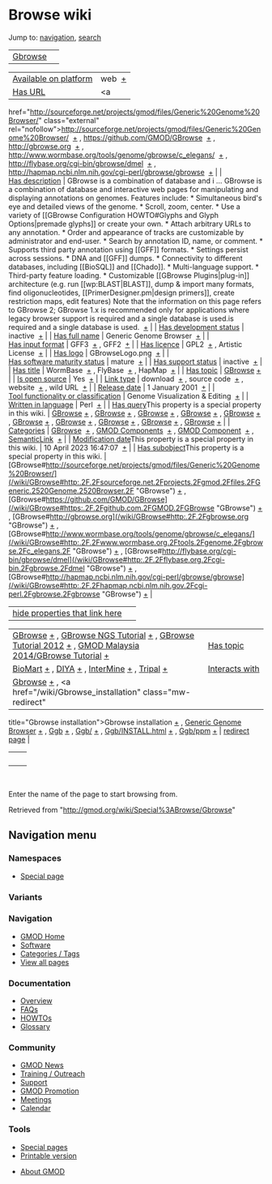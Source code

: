 <div id="mw-page-base" class="noprint">

</div>

<div id="mw-head-base" class="noprint">

</div>

<div id="content" class="mw-body" role="main">

<span id="top"></span>

<div id="mw-js-message" style="display:none;">

</div>



# <span dir="auto">Browse wiki</span>

<div id="bodyContent">

<div id="contentSub">

</div>

<div id="jump-to-nav" class="mw-jump">

Jump to: [navigation](#mw-navigation), [search](#p-search)

</div>

<div id="mw-content-text">

|  |  |
|----|----|
| <a href="/wiki/Gbrowse" class="mw-redirect" title="Gbrowse">Gbrowse</a> |  |

|  |  |
|----|----|
| [Available on platform](/wiki/Property:Available_on_platform "Property:Available on platform") | <span class="smwb-value">web  <span class="smwsearch">[+](/wiki/Special%3ASearchByProperty/Available-20on-20platform/web "Special%3ASearchByProperty/Available-20on-20platform/web")</span></span> |
| [Has URL](/wiki/Property:Has_URL "Property:Has URL") | <span class="smwb-value"><a
href="http://sourceforge.net/projects/gmod/files/Generic%20Genome%20Browser/"
class="external"
rel="nofollow">http://sourceforge.net/projects/gmod/files/Generic%20Genome%20Browser/</a>  <span class="smwsearch">[+](/wiki/Special%3ASearchByProperty/Has-20URL/http:-2F-2Fsourceforge.net-2Fprojects-2Fgmod-2Ffiles-2FGeneric-2520Genome-2520Browser-2F "Special%3ASearchByProperty/Has-20URL/http:-2F-2Fsourceforge.net-2Fprojects-2Fgmod-2Ffiles-2FGeneric-2520Genome-2520Browser-2F")</span></span> , <span class="smwb-value"><a href="https://github.com/GMOD/GBrowse" class="external"
rel="nofollow">https://github.com/GMOD/GBrowse</a>  <span class="smwsearch">[+](/wiki/Special%3ASearchByProperty/Has-20URL/https:-2F-2Fgithub.com-2FGMOD-2FGBrowse "Special%3ASearchByProperty/Has-20URL/https:-2F-2Fgithub.com-2FGMOD-2FGBrowse")</span></span> , <span class="smwb-value"><a href="http://gbrowse.org" class="external"
rel="nofollow">http://gbrowse.org</a>  <span class="smwsearch">[+](/wiki/Special%3ASearchByProperty/Has-20URL/http:-2F-2Fgbrowse.org "Special%3ASearchByProperty/Has-20URL/http:-2F-2Fgbrowse.org")</span></span> , <span class="smwb-value"><a href="http://www.wormbase.org/tools/genome/gbrowse/c_elegans/"
class="external"
rel="nofollow">http://www.wormbase.org/tools/genome/gbrowse/c_elegans/</a>  <span class="smwsearch">[+](/wiki/Special%3ASearchByProperty/Has-20URL/http:-2F-2Fwww.wormbase.org-2Ftools-2Fgenome-2Fgbrowse-2Fc_elegans-2F "Special%3ASearchByProperty/Has-20URL/http:-2F-2Fwww.wormbase.org-2Ftools-2Fgenome-2Fgbrowse-2Fc elegans-2F")</span></span> , <span class="smwb-value"><a href="http://flybase.org/cgi-bin/gbrowse/dmel" class="external"
rel="nofollow">http://flybase.org/cgi-bin/gbrowse/dmel</a>  <span class="smwsearch">[+](/wiki/Special%3ASearchByProperty/Has-20URL/http:-2F-2Fflybase.org-2Fcgi-2Dbin-2Fgbrowse-2Fdmel "Special%3ASearchByProperty/Has-20URL/http:-2F-2Fflybase.org-2Fcgi-2Dbin-2Fgbrowse-2Fdmel")</span></span> , <span class="smwb-value"><a href="http://hapmap.ncbi.nlm.nih.gov/cgi-perl/gbrowse/gbrowse"
class="external"
rel="nofollow">http://hapmap.ncbi.nlm.nih.gov/cgi-perl/gbrowse/gbrowse</a>  <span class="smwsearch">[+](/wiki/Special%3ASearchByProperty/Has-20URL/http:-2F-2Fhapmap.ncbi.nlm.nih.gov-2Fcgi-2Dperl-2Fgbrowse-2Fgbrowse "Special%3ASearchByProperty/Has-20URL/http:-2F-2Fhapmap.ncbi.nlm.nih.gov-2Fcgi-2Dperl-2Fgbrowse-2Fgbrowse")</span></span> |
| [Has description](/wiki/Property:Has_description "Property:Has description") | <span class="smwb-value">GBrowse is a combination of database and i<span class="smw-highlighter" data-type="2" state="persistent" data-title="Information"><span class="smwtext"> … </span><span class="smwttcontent">GBrowse is a combination of database and interactive web pages for manipulating and displaying annotations on genomes. Features include: \* Simultaneous bird's eye and detailed views of the genome. \* Scroll, zoom, center. \* Use a variety of \[\[GBrowse Configuration HOWTO#Glyphs and Glyph Options\|premade glyphs\]\] or create your own. \* Attach arbitrary URLs to any annotation. \* Order and appearance of tracks are customizable by administrator and end-user. \* Search by annotation ID, name, or comment. \* Supports third party annotation using \[\[GFF\]\] formats. \* Settings persist across sessions. \* DNA and \[\[GFF\]\] dumps. \* Connectivity to different databases, including \[\[BioSQL\]\] and \[\[Chado\]\]. \* Multi-language support. \* Third-party feature loading. \* Customizable \[\[GBrowse Plugins\|plug-in\]\] architecture (e.g. run \[\[wp:BLAST\|BLAST\]\], dump & import many formats, find oligonucleotides, \[\[PrimerDesigner.pm\|design primers\]\], create restriction maps, edit features) Note that the information on this page refers to GBrowse 2; GBrowse 1.x is recommended only for applications where legacy browser support is required and a single database is used.</span></span>is required and a single database is used.  <span class="smwsearch">[+](/mediawiki/index.php?title=Special%3ASearchByProperty&x=Has-20description%2FGBrowse-20is-20a-20combination-20of-20database-20and-20interactive-20web-20pages-20for-20manipulating-20and-20displaying-20annotations-20on-20genomes.-20Features-20include%3A-0A-0A%2A-20Simultaneous-20bird%27s-20eye-20and-20detailed-20views-20of-20the-20genome.-0A%2A-20Scroll%2C-20zoom%2C-20center.-0A%2A-20Use-20a-20variety-20of-20-5B-5BGBrowse-20Configuration-20HOWTO-23Glyphs-20and-20Glyph-20Options-7Cpremade-20glyphs-5D-5D-20or-20create-20your-20own.-0A%2A-20Attach-20arbitrary-20URLs-20to-20any-20annotation.-0A%2A-20Order-20and-20appearance-20of-20tracks-20are-20customizable-20by-20administrator-20and-20end-2Duser.-0A%2A-20Search-20by-20annotation-20ID%2C-20name%2C-20or-20comment.-0A%2A-20Supports-20third-20party-20annotation-20using-20-5B-5BGFF-5D-5D-20formats.-0A%2A-20Settings-20persist-20across-20sessions.-0A%2A-20DNA-20and-20-5B-5BGFF-5D-5D-20dumps.-0A%2A-20Connectivity-20to-20different-20databases%2C-20including-20-5B-5BBioSQL-5D-5D-20and-20-5B-5BChado-5D-5D.-0A%2A-20Multi-2Dlanguage-20support.-0A%2A-20Third-2Dparty-20feature-20loading.-0A%2A-20Customizable-20-5B-5BGBrowse-20Plugins-7Cplug-2Din-5D-5D-20architecture-20%28e.g.-20run-20-5B-5Bwp%3ABLAST-7CBLAST-5D-5D%2C-20dump-20-26-20import-20many-20formats%2C-20find-20oligonucleotides%2C-20-5B-5BPrimerDesigner.pm-7Cdesign-20primers-5D-5D%2C-20create-20restriction-20maps%2C-20edit-20features%29-0A-0ANote-20that-20the-20information-20on-20this-20page-20refers-20to-20GBrowse-202%3B-20GBrowse-201.x-20is-20recommended-20only-20for-20applications-20where-20legacy-20browser-20support-20is-20required-20and-20a-20single-20database-20is-20used. "Special%3ASearchByProperty")</span></span> |
| [Has development status](/wiki/Property:Has_development_status "Property:Has development status") | <span class="smwb-value">inactive  <span class="smwsearch">[+](/wiki/Special%3ASearchByProperty/Has-20development-20status/inactive "Special%3ASearchByProperty/Has-20development-20status/inactive")</span></span> |
| <a
href="/mediawiki/index.php?title=Property:Has_full_name&amp;action=edit&amp;redlink=1"
class="new"
title="Property:Has full name (page does not exist)">Has full name</a> | <span class="smwb-value">Generic Genome Browser  <span class="smwsearch">[+](/wiki/Special%3ASearchByProperty/Has-20full-20name/Generic-20Genome-20Browser "Special%3ASearchByProperty/Has-20full-20name/Generic-20Genome-20Browser")</span></span> |
| [Has input format](/wiki/Property:Has_input_format "Property:Has input format") | <span class="smwb-value">GFF3  <span class="smwsearch">[+](/wiki/Special%3ASearchByProperty/Has-20input-20format/GFF3 "Special%3ASearchByProperty/Has-20input-20format/GFF3")</span></span> , <span class="smwb-value">GFF2  <span class="smwsearch">[+](/wiki/Special%3ASearchByProperty/Has-20input-20format/GFF2 "Special%3ASearchByProperty/Has-20input-20format/GFF2")</span></span> |
| [Has licence](/wiki/Property:Has_licence "Property:Has licence") | <span class="smwb-value">GPL2  <span class="smwsearch">[+](/wiki/Special%3ASearchByProperty/Has-20licence/GPL2 "Special%3ASearchByProperty/Has-20licence/GPL2")</span></span> , <span class="smwb-value">Artistic License  <span class="smwsearch">[+](/wiki/Special%3ASearchByProperty/Has-20licence/Artistic-20License "Special%3ASearchByProperty/Has-20licence/Artistic-20License")</span></span> |
| [Has logo](/wiki/Property:Has_logo "Property:Has logo") | <span class="smwb-value">GBrowseLogo.png  <span class="smwsearch">[+](/wiki/Special%3ASearchByProperty/Has-20logo/GBrowseLogo.png "Special%3ASearchByProperty/Has-20logo/GBrowseLogo.png")</span></span> |
| [Has software maturity status](/wiki/Property:Has_software_maturity_status "Property:Has software maturity status") | <span class="smwb-value">mature  <span class="smwsearch">[+](/wiki/Special%3ASearchByProperty/Has-20software-20maturity-20status/mature "Special%3ASearchByProperty/Has-20software-20maturity-20status/mature")</span></span> |
| [Has support status](/wiki/Property:Has_support_status "Property:Has support status") | <span class="smwb-value">inactive  <span class="smwsearch">[+](/wiki/Special%3ASearchByProperty/Has-20support-20status/inactive "Special%3ASearchByProperty/Has-20support-20status/inactive")</span></span> |
| [Has title](/wiki/Property:Has_title "Property:Has title") | <span class="smwb-value">WormBase  <span class="smwsearch">[+](/wiki/Special%3ASearchByProperty/Has-20title/WormBase "Special%3ASearchByProperty/Has-20title/WormBase")</span></span> , <span class="smwb-value">FlyBase  <span class="smwsearch">[+](/wiki/Special%3ASearchByProperty/Has-20title/FlyBase "Special%3ASearchByProperty/Has-20title/FlyBase")</span></span> , <span class="smwb-value">HapMap  <span class="smwsearch">[+](/wiki/Special%3ASearchByProperty/Has-20title/HapMap "Special%3ASearchByProperty/Has-20title/HapMap")</span></span> |
| [Has topic](/wiki/Property:Has_topic "Property:Has topic") | <span class="smwb-value">[GBrowse](/wiki/GBrowse "GBrowse") <span class="smwbrowse">[+](/wiki/Special%3ABrowse/GBrowse "Special%3ABrowse/GBrowse")</span></span> |
| [Is open source](/wiki/Property:Is_open_source "Property:Is open source") | <span class="smwb-value">Yes  <span class="smwsearch">[+](/wiki/Special%3ASearchByProperty/Is-20open-20source/Yes "Special%3ASearchByProperty/Is-20open-20source/Yes")</span></span> |
| [Link type](/wiki/Property:Link_type "Property:Link type") | <span class="smwb-value">download  <span class="smwsearch">[+](/wiki/Special%3ASearchByProperty/Link-20type/download "Special%3ASearchByProperty/Link-20type/download")</span></span> , <span class="smwb-value">source code  <span class="smwsearch">[+](/wiki/Special%3ASearchByProperty/Link-20type/source-20code "Special%3ASearchByProperty/Link-20type/source-20code")</span></span> , <span class="smwb-value">website  <span class="smwsearch">[+](/wiki/Special%3ASearchByProperty/Link-20type/website "Special%3ASearchByProperty/Link-20type/website")</span></span> , <span class="smwb-value">wild URL  <span class="smwsearch">[+](/wiki/Special%3ASearchByProperty/Link-20type/wild-20URL "Special%3ASearchByProperty/Link-20type/wild-20URL")</span></span> |
| [Release date](/wiki/Property:Release_date "Property:Release date") | <span class="smwb-value">1 January 2001  <span class="smwsearch">[+](/wiki/Special%3ASearchByProperty/Release-20date/1-20January-202001 "Special%3ASearchByProperty/Release-20date/1-20January-202001")</span></span> |
| [Tool functionality or classification](/wiki/Property:Tool_functionality_or_classification "Property:Tool functionality or classification") | <span class="smwb-value">Genome Visualization & Editing  <span class="smwsearch">[+](/wiki/Special%3ASearchByProperty/Tool-20functionality-20or-20classification/Genome-20Visualization-20-26-20Editing "Special%3ASearchByProperty/Tool-20functionality-20or-20classification/Genome-20Visualization-20-26-20Editing")</span></span> |
| [Written in language](/wiki/Property:Written_in_language "Property:Written in language") | <span class="smwb-value">Perl  <span class="smwsearch">[+](/wiki/Special%3ASearchByProperty/Written-20in-20language/Perl "Special%3ASearchByProperty/Written-20in-20language/Perl")</span></span> |
| <span class="smw-highlighter" data-type="1" state="inline" data-title="Property"><span class="smwbuiltin">[Has query](/wiki/Property:Has_query "Property:Has query")</span><span class="smwttcontent">This property is a special property in this wiki.</span></span> | <span class="smwb-value">[GBrowse](/wiki/GBrowse#_QUERY4347a1f1fd1037be6297b3715ccd8ad8 "GBrowse") <span class="smwbrowse">[+](/wiki/Special%3ABrowse/GBrowse-23_QUERY4347a1f1fd1037be6297b3715ccd8ad8 "Special%3ABrowse/GBrowse-23 QUERY4347a1f1fd1037be6297b3715ccd8ad8")</span></span> , <span class="smwb-value">[GBrowse](/wiki/GBrowse#_QUERY4ff3a0e4f9d6878de15018a62e9ff972 "GBrowse") <span class="smwbrowse">[+](/wiki/Special%3ABrowse/GBrowse-23_QUERY4ff3a0e4f9d6878de15018a62e9ff972 "Special%3ABrowse/GBrowse-23 QUERY4ff3a0e4f9d6878de15018a62e9ff972")</span></span> , <span class="smwb-value">[GBrowse](/wiki/GBrowse#_QUERY1b3fcc4e0ca2aa509de52a5f3b1d3707 "GBrowse") <span class="smwbrowse">[+](/wiki/Special%3ABrowse/GBrowse-23_QUERY1b3fcc4e0ca2aa509de52a5f3b1d3707 "Special%3ABrowse/GBrowse-23 QUERY1b3fcc4e0ca2aa509de52a5f3b1d3707")</span></span> , <span class="smwb-value">[GBrowse](/wiki/GBrowse#_QUERY7de82d455b9c85853298975a3daa3647 "GBrowse") <span class="smwbrowse">[+](/wiki/Special%3ABrowse/GBrowse-23_QUERY7de82d455b9c85853298975a3daa3647 "Special%3ABrowse/GBrowse-23 QUERY7de82d455b9c85853298975a3daa3647")</span></span> , <span class="smwb-value">[GBrowse](/wiki/GBrowse#_QUERY579bdcab7ff34e1fa27531d3f8aa3a45 "GBrowse") <span class="smwbrowse">[+](/wiki/Special%3ABrowse/GBrowse-23_QUERY579bdcab7ff34e1fa27531d3f8aa3a45 "Special%3ABrowse/GBrowse-23 QUERY579bdcab7ff34e1fa27531d3f8aa3a45")</span></span> , <span class="smwb-value">[GBrowse](/wiki/GBrowse#_QUERY6322863b5657812d31094dddda5e42f0 "GBrowse") <span class="smwbrowse">[+](/wiki/Special%3ABrowse/GBrowse-23_QUERY6322863b5657812d31094dddda5e42f0 "Special%3ABrowse/GBrowse-23 QUERY6322863b5657812d31094dddda5e42f0")</span></span> , <span class="smwb-value">[GBrowse](/wiki/GBrowse#_QUERY978afa75f80ba74b00e6327bb50f877f "GBrowse") <span class="smwbrowse">[+](/wiki/Special%3ABrowse/GBrowse-23_QUERY978afa75f80ba74b00e6327bb50f877f "Special%3ABrowse/GBrowse-23 QUERY978afa75f80ba74b00e6327bb50f877f")</span></span> , <span class="smwb-value">[GBrowse](/wiki/GBrowse#_QUERY8004cbabb8391ce71b4094c2075dc730 "GBrowse") <span class="smwbrowse">[+](/wiki/Special%3ABrowse/GBrowse-23_QUERY8004cbabb8391ce71b4094c2075dc730 "Special%3ABrowse/GBrowse-23 QUERY8004cbabb8391ce71b4094c2075dc730")</span></span> , <span class="smwb-value">[GBrowse](/wiki/GBrowse#_QUERYe10abef72b9233239b0adf822911a782 "GBrowse") <span class="smwbrowse">[+](/wiki/Special%3ABrowse/GBrowse-23_QUERYe10abef72b9233239b0adf822911a782 "Special%3ABrowse/GBrowse-23 QUERYe10abef72b9233239b0adf822911a782")</span></span> , <span class="smwb-value">[GBrowse](/wiki/GBrowse#_QUERYd3250911305c11ab3e967dcd9e801e7a "GBrowse") <span class="smwbrowse">[+](/wiki/Special%3ABrowse/GBrowse-23_QUERYd3250911305c11ab3e967dcd9e801e7a "Special%3ABrowse/GBrowse-23 QUERYd3250911305c11ab3e967dcd9e801e7a")</span></span> |
| [Categories](/wiki/Special:Categories "Special:Categories") | <span class="smwb-value">[GBrowse](/wiki/Category%3AGBrowse "Category%3AGBrowse")  <span class="smwsearch">[+](/wiki/Special%3ASearchByProperty/GBrowse "Special%3ASearchByProperty/GBrowse")</span></span> , <span class="smwb-value">[GMOD Components](/wiki/Category%3AGMOD_Components "Category%3AGMOD Components")  <span class="smwsearch">[+](/wiki/Special%3ASearchByProperty/GMOD-20Components "Special%3ASearchByProperty/GMOD-20Components")</span></span> , <span class="smwb-value">[GMOD Component](/wiki/Category%3AGMOD_Component "Category%3AGMOD Component")  <span class="smwsearch">[+](/wiki/Special%3ASearchByProperty/GMOD-20Component "Special%3ASearchByProperty/GMOD-20Component")</span></span> , <span class="smwb-value"><a
href="/mediawiki/index.php?title=Category%3ASemanticLink&amp;action=edit&amp;redlink=1"
class="new"
title="Category%3ASemanticLink (page does not exist)">SemanticLink</a>  <span class="smwsearch">[+](/wiki/Special%3ASearchByProperty/SemanticLink "Special%3ASearchByProperty/SemanticLink")</span></span> |
| <span class="smw-highlighter" data-type="1" state="inline" data-title="Property"><span class="smwbuiltin">[Modification date](/wiki/Property:Modification_date "Property:Modification date")</span><span class="smwttcontent">This property is a special property in this wiki.</span></span> | <span class="smwb-value">10 April 2023 16:47:07  <span class="smwsearch">[+](/wiki/Special%3ASearchByProperty/Modification-20date/10-20April-202023-2016:47:07 "Special%3ASearchByProperty/Modification-20date/10-20April-202023-2016:47:07")</span></span> |
| <span class="smw-highlighter" data-type="1" state="inline" data-title="Property"><span class="smwbuiltin">[Has subobject](/wiki/Property:Has_subobject "Property:Has subobject")</span><span class="smwttcontent">This property is a special property in this wiki.</span></span> | <span class="smwb-value">[GBrowse#http://sourceforge.net/projects/gmod/files/Generic%20Genome%20Browser/](/wiki/GBrowse#http:.2F.2Fsourceforge.net.2Fprojects.2Fgmod.2Ffiles.2FGeneric.2520Genome.2520Browser.2F "GBrowse") <span class="smwbrowse">[+](/wiki/Special%3ABrowse/GBrowse-23http:-2F-2Fsourceforge.net-2Fprojects-2Fgmod-2Ffiles-2FGeneric-2520Genome-2520Browser-2F "Special%3ABrowse/GBrowse-23http:-2F-2Fsourceforge.net-2Fprojects-2Fgmod-2Ffiles-2FGeneric-2520Genome-2520Browser-2F")</span></span> , <span class="smwb-value">[GBrowse#https://github.com/GMOD/GBrowse](/wiki/GBrowse#https:.2F.2Fgithub.com.2FGMOD.2FGBrowse "GBrowse") <span class="smwbrowse">[+](/wiki/Special%3ABrowse/GBrowse-23https:-2F-2Fgithub.com-2FGMOD-2FGBrowse "Special%3ABrowse/GBrowse-23https:-2F-2Fgithub.com-2FGMOD-2FGBrowse")</span></span> , <span class="smwb-value">[GBrowse#http://gbrowse.org](/wiki/GBrowse#http:.2F.2Fgbrowse.org "GBrowse") <span class="smwbrowse">[+](/wiki/Special%3ABrowse/GBrowse-23http:-2F-2Fgbrowse.org "Special%3ABrowse/GBrowse-23http:-2F-2Fgbrowse.org")</span></span> , <span class="smwb-value">[GBrowse#http://www.wormbase.org/tools/genome/gbrowse/c_elegans/](/wiki/GBrowse#http:.2F.2Fwww.wormbase.org.2Ftools.2Fgenome.2Fgbrowse.2Fc_elegans.2F "GBrowse") <span class="smwbrowse">[+](/wiki/Special%3ABrowse/GBrowse-23http:-2F-2Fwww.wormbase.org-2Ftools-2Fgenome-2Fgbrowse-2Fc_elegans-2F "Special%3ABrowse/GBrowse-23http:-2F-2Fwww.wormbase.org-2Ftools-2Fgenome-2Fgbrowse-2Fc elegans-2F")</span></span> , <span class="smwb-value">[GBrowse#http://flybase.org/cgi-bin/gbrowse/dmel](/wiki/GBrowse#http:.2F.2Fflybase.org.2Fcgi-bin.2Fgbrowse.2Fdmel "GBrowse") <span class="smwbrowse">[+](/wiki/Special%3ABrowse/GBrowse-23http:-2F-2Fflybase.org-2Fcgi-2Dbin-2Fgbrowse-2Fdmel "Special%3ABrowse/GBrowse-23http:-2F-2Fflybase.org-2Fcgi-2Dbin-2Fgbrowse-2Fdmel")</span></span> , <span class="smwb-value">[GBrowse#http://hapmap.ncbi.nlm.nih.gov/cgi-perl/gbrowse/gbrowse](/wiki/GBrowse#http:.2F.2Fhapmap.ncbi.nlm.nih.gov.2Fcgi-perl.2Fgbrowse.2Fgbrowse "GBrowse") <span class="smwbrowse">[+](/wiki/Special%3ABrowse/GBrowse-23http:-2F-2Fhapmap.ncbi.nlm.nih.gov-2Fcgi-2Dperl-2Fgbrowse-2Fgbrowse "Special%3ABrowse/GBrowse-23http:-2F-2Fhapmap.ncbi.nlm.nih.gov-2Fcgi-2Dperl-2Fgbrowse-2Fgbrowse")</span></span> |

<span id="smw_browse_incoming"></span>

|  |  |
|----|----|
| [hide properties that link here](/mediawiki/index.php?title=Special:Browse&offset=0&dir=out&article=Gbrowse)  |  |

|  |  |
|----|----|
| <span class="smwb-ivalue">[GBrowse](/wiki/GBrowse "GBrowse") <span class="smwbrowse">[+](/wiki/Special%3ABrowse/GBrowse "Special%3ABrowse/GBrowse")</span></span> , <span class="smwb-ivalue">[GBrowse NGS Tutorial](/wiki/GBrowse_NGS_Tutorial "GBrowse NGS Tutorial") <span class="smwbrowse">[+](/wiki/Special%3ABrowse/GBrowse-20NGS-20Tutorial "Special%3ABrowse/GBrowse-20NGS-20Tutorial")</span></span> , <span class="smwb-ivalue">[GBrowse Tutorial 2012](/wiki/GBrowse_Tutorial_2012 "GBrowse Tutorial 2012") <span class="smwbrowse">[+](/wiki/Special%3ABrowse/GBrowse-20Tutorial-202012 "Special%3ABrowse/GBrowse-20Tutorial-202012")</span></span> , <span class="smwb-ivalue">[GMOD Malaysia 2014/GBrowse Tutorial](/wiki/GMOD_Malaysia_2014/GBrowse_Tutorial "GMOD Malaysia 2014/GBrowse Tutorial") <span class="smwbrowse">[+](/wiki/Special%3ABrowse/GMOD-20Malaysia-202014-2FGBrowse-20Tutorial "Special%3ABrowse/GMOD-20Malaysia-202014-2FGBrowse-20Tutorial")</span></span> | [Has topic](/wiki/Property:Has_topic "Property:Has topic") |
| <span class="smwb-ivalue">[BioMart](/wiki/BioMart "BioMart") <span class="smwbrowse">[+](/wiki/Special%3ABrowse/BioMart "Special%3ABrowse/BioMart")</span></span> , <span class="smwb-ivalue">[DIYA](/wiki/DIYA "DIYA") <span class="smwbrowse">[+](/wiki/Special%3ABrowse/DIYA "Special%3ABrowse/DIYA")</span></span> , <span class="smwb-ivalue">[InterMine](/wiki/InterMine "InterMine") <span class="smwbrowse">[+](/wiki/Special%3ABrowse/InterMine "Special%3ABrowse/InterMine")</span></span> , <span class="smwb-ivalue">[Tripal](/wiki/Tripal "Tripal") <span class="smwbrowse">[+](/wiki/Special%3ABrowse/Tripal "Special%3ABrowse/Tripal")</span></span> | [Interacts with](/wiki/Property:Interacts_with "Property:Interacts with") |
| <span class="smwb-ivalue"><a href="/wiki/Gbrowse" class="mw-redirect" title="Gbrowse">Gbrowse</a> <span class="smwbrowse">[+](/wiki/Special%3ABrowse/Gbrowse "Special%3ABrowse/Gbrowse")</span></span> , <span class="smwb-ivalue"><a href="/wiki/Gbrowse_installation" class="mw-redirect"
title="Gbrowse installation">Gbrowse installation</a> <span class="smwbrowse">[+](/wiki/Special%3ABrowse/Gbrowse-20installation "Special%3ABrowse/Gbrowse-20installation")</span></span> , <span class="smwb-ivalue"><a href="/wiki/Generic_Genome_Browser" class="mw-redirect"
title="Generic Genome Browser">Generic Genome Browser</a> <span class="smwbrowse">[+](/wiki/Special%3ABrowse/Generic-20Genome-20Browser "Special%3ABrowse/Generic-20Genome-20Browser")</span></span> , <span class="smwb-ivalue"><a href="/wiki/Ggb" class="mw-redirect" title="Ggb">Ggb</a> <span class="smwbrowse">[+](/wiki/Special%3ABrowse/Ggb "Special%3ABrowse/Ggb")</span></span> , <span class="smwb-ivalue"><a href="/wiki/Ggb/" class="mw-redirect" title="Ggb/">Ggb/</a> <span class="smwbrowse">[+](/wiki/Special%3ABrowse/Ggb-2F "Special%3ABrowse/Ggb-2F")</span></span> , <span class="smwb-ivalue"><a href="/wiki/Ggb/INSTALL.html" class="mw-redirect"
title="Ggb/INSTALL.html">Ggb/INSTALL.html</a> <span class="smwbrowse">[+](/wiki/Special%3ABrowse/Ggb-2FINSTALL.html "Special%3ABrowse/Ggb-2FINSTALL.html")</span></span> , <span class="smwb-ivalue"><a href="/wiki/Ggb/ppm" class="mw-redirect" title="Ggb/ppm">Ggb/ppm</a> <span class="smwbrowse">[+](/wiki/Special%3ABrowse/Ggb-2Fppm "Special%3ABrowse/Ggb-2Fppm")</span></span> | [redirect page](/wiki/Special:ListRedirects "Special:ListRedirects") |

|     |     |
|-----|-----|
|     |     |

 

Enter the name of the page to start browsing from.  

</div>

<div class="printfooter">

Retrieved from "<http://gmod.org/wiki/Special%3ABrowse/Gbrowse>"

</div>

<div id="catlinks" class="catlinks catlinks-allhidden">

</div>

<div class="visualClear">

</div>

</div>

</div>

<div id="mw-navigation">

## Navigation menu

<div id="mw-head">



<div id="left-navigation">

<div id="p-namespaces" class="vectorTabs" role="navigation"
aria-labelledby="p-namespaces-label">

### Namespaces

- <span id="ca-nstab-special">[Special
  page](/wiki/Special%3ABrowse/Gbrowse "This is a special page, you cannot edit the page itself")</span>

</div>

<div id="p-variants" class="vectorMenu emptyPortlet" role="navigation"
aria-labelledby="p-variants-label">

### 

### Variants[](#)

<div class="menu">

</div>

</div>

</div>





</div>



</div>

</div>

</div>

<div id="mw-panel">

<div id="p-logo" role="banner">

<a href="/wiki/Main_Page"
style="background-image: url(http://gmod.org/images/GMOD-cogs.png);"
title="Visit the main page"></a>

</div>

<div id="p-Navigation" class="portal" role="navigation"
aria-labelledby="p-Navigation-label">

### Navigation

<div class="body">

- <span id="n-GMOD-Home">[GMOD Home](/wiki/Main_Page)</span>
- <span id="n-Software">[Software](/wiki/GMOD_Components)</span>
- <span id="n-Categories-.2F-Tags">[Categories /
  Tags](/wiki/Categories)</span>
- <span id="n-View-all-pages">[View all
  pages](/wiki/Special:AllPages)</span>

</div>

</div>

<div id="p-Documentation" class="portal" role="navigation"
aria-labelledby="p-Documentation-label">

### Documentation

<div class="body">

- <span id="n-Overview">[Overview](/wiki/Overview)</span>
- <span id="n-FAQs">[FAQs](/wiki/Category%3AFAQ)</span>
- <span id="n-HOWTOs">[HOWTOs](/wiki/Category%3AHOWTO)</span>
- <span id="n-Glossary">[Glossary](/wiki/Glossary)</span>

</div>

</div>

<div id="p-Community" class="portal" role="navigation"
aria-labelledby="p-Community-label">

### Community

<div class="body">

- <span id="n-GMOD-News">[GMOD News](/wiki/GMOD_News)</span>
- <span id="n-Training-.2F-Outreach">[Training /
  Outreach](/wiki/Training_and_Outreach)</span>
- <span id="n-Support">[Support](/wiki/Support)</span>
- <span id="n-GMOD-Promotion">[GMOD
  Promotion](/wiki/GMOD_Promotion)</span>
- <span id="n-Meetings">[Meetings](/wiki/Meetings)</span>
- <span id="n-Calendar">[Calendar](/wiki/Calendar)</span>

</div>

</div>

<div id="p-tb" class="portal" role="navigation"
aria-labelledby="p-tb-label">

### Tools

<div class="body">

- <span id="t-specialpages"><a href="/wiki/Special:SpecialPages" accesskey="q"
  title="A list of all special pages [q]">Special pages</a></span>
- <span id="t-print"><a
  href="/mediawiki/index.php?title=Special%3ABrowse/Gbrowse&amp;printable=yes"
  rel="alternate" accesskey="p"
  title="Printable version of this page [p]">Printable version</a></span>

</div>

</div>

</div>

</div>

<div id="footer" role="contentinfo">

- <span id="footer-places-about">[About
  GMOD](/wiki/GMOD:About "GMOD:About")</span>

<!-- -->






</div>
